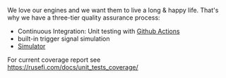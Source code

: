 We love our engines and we want them to live a long & happy life. That's why we have a three-tier quality assurance process:

* Continuous Integration: Unit testing with [Github Actions](https://github.com/rusefi/rusefi/actions?query=workflow%3A%22Unit+Test+CI%22)
* built-in trigger signal simulation
* [Simulator](Virtual_simulator)

For current coverage report see https://rusefi.com/docs/unit_tests_coverage/
